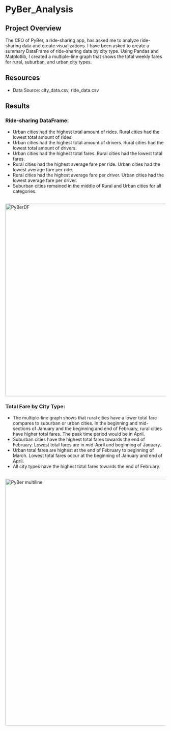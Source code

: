 # PyBer_Analysis

## Project Overview
The CEO of PyBer, a ride-sharing app, has asked me to analyze ride-sharing data and create visualizations. I have been asked to create a summary DataFrame of ride-sharing data by city type. Using Pandas and Matplotlib, I created a multiple-line graph that shows the total weekly fares for rural, suburban, and urban city types.

## Resources
- Data Source: city_data.csv, ride_data.csv

## Results
###	Ride-sharing DataFrame:
  -	Urban cities had the highest total amount of rides. Rural cities had the lowest total amount of rides.
  -	Urban cities had the highest total amount of drivers. Rural cities had the lowest total amount of drivers.
  -	Urban cities had the highest total fares. Rural cities had the lowest total fares. 
  -	Rural cities had the highest average fare per ride. Urban cities had the lowest average fare per ride.
  -	 Rural cities had the highest average fare per driver. Urban cities had the lowest average fare per driver.
  -	Suburban cities remained in the middle of Rural and Urban cities for all categories.
<br/>
<img width="606" alt="PyBerDF" src="https://user-images.githubusercontent.com/91852495/143722282-8fe8182a-988c-4462-8164-fceda418f48c.png">


###	Total Fare by City Type:
  -	The multiple-line graph shows that rural cities have a lower total fare compares to suburban or urban cities. In the beginning and mid-sections of January and the beginning and end of February, rural cities have higher total fares. The peak time period would be in April. 
  -	Suburban cities have the highest total fares towards the end of February. Lowest total fares are in mid-April and beginning of January. 
  -	Urban total fares are highest at the end of February to beginning of March. Lowest total fares occur at the beginning of January and end of April.
  -	All city types have the highest total fares towards the end of February.
<br/>
<img width="777" alt="PyBer multiline" src="https://user-images.githubusercontent.com/91852495/143722290-176f9212-ddab-4024-b2c6-1cd89767ab59.png">

